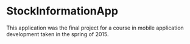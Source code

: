 # StockInformationApp

This application was the final project for a course in mobile application
development taken in the spring of 2015.
